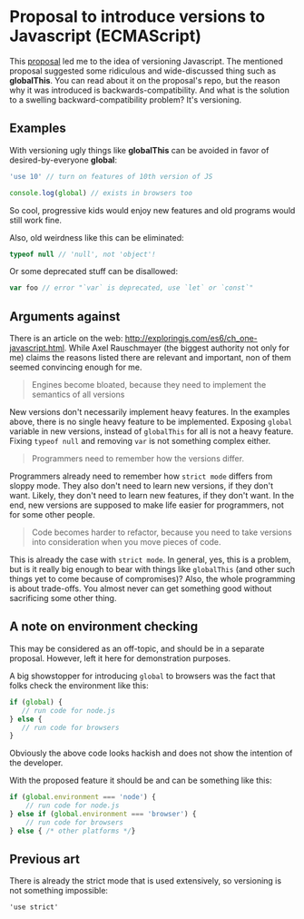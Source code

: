 # Proposal to introduce versions to Javascript (ECMAScript)

This [proposal](https://github.com/tc39/proposal-global) led me to the idea of versioning Javascript. The mentioned proposal suggested some ridiculous and wide-discussed thing such as **globalThis**. You can read about it on the proposal's repo, but the reason why it was introduced is backwards-compatibility. And what is the solution to a swelling backward-compatibility problem? It's versioning.

## Examples

With versioning ugly things like **globalThis** can be avoided in favor of desired-by-everyone **global**:

```js
'use 10' // turn on features of 10th version of JS

console.log(global) // exists in browsers too
```
So cool, progressive kids would enjoy new features and old programs would still work fine.

Also, old weirdness like this can be eliminated:

```js
typeof null // 'null', not 'object'!
```

Or some deprecated stuff can be disallowed:
```js
var foo // error "`var` is deprecated, use `let` or `const`"
```

## Arguments against

There is an article on the web: http://exploringjs.com/es6/ch_one-javascript.html. While Axel Rauschmayer (the biggest authority not only for me) claims the reasons listed there are relevant and important, 
non of them seemed convincing enough for me. 

> Engines become bloated, because they need to implement the semantics of all versions

New versions don't necessarily implement heavy features. In the examples above, there is no single heavy feature to be implemented. Exposing `global` variable in new versions, instead of `globalThis` for all is not a heavy feature. Fixing `typeof null` and removing `var` is not something complex either.

> Programmers need to remember how the versions differ.

Programmers already need to remember how `strict mode` differs from sloppy mode. They also don't need to learn new versions, if they don't want. Likely, they don't need to learn new features, if they don't want. In the end, new versions are supposed to make life easier for programmers, not for some other people. 

> Code becomes harder to refactor, because you need to take versions into consideration when you move pieces of code.

This is already the case with `strict mode`. In general, yes, this is a problem, but is it really big enough to bear with things like `globalThis` (and other such things yet to come because of compromises)? Also, the whole programming is about trade-offs. You almost never can get something good without sacrificing some other thing.


## A note on environment checking

This may be considered as an off-topic, and should be in a separate proposal. However, left it here for demonstration purposes.

A big showstopper for introducing `global` to browsers was the fact that folks 
check the environment like this:

```js
if (global) {
   // run code for node.js
} else {
   // run code for browsers
}

```

Obviously the above code looks hackish and does not show the intention of the developer.

With the proposed feature it should be and can be something like this:

```js
if (global.environment === 'node') {
    // run code for node.js
} else if (global.environment === 'browser') {
    // run code for browsers
} else { /* other platforms */}
```

## Previous art

There is already the strict mode that is used extensively, so versioning is not something impossible:

```
'use strict'
```

